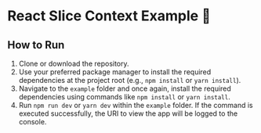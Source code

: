 # React Slice Context Example 🍕

## How to Run

1. Clone or download the repository.
2. Use your preferred package manager to install the required dependencies at the project root (e.g., `npm install` or `yarn install`).
3. Navigate to the `example` folder and once again, install the required dependencies using commands like `npm install` or `yarn install`.
4. Run `npm run dev` or `yarn dev` within the `example` folder. If the command is executed successfully, the URI to view the app will be logged to the console.

